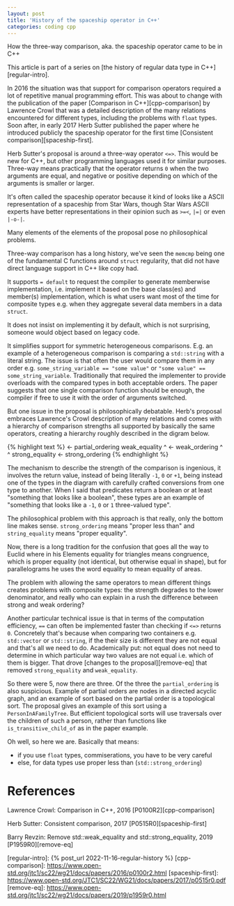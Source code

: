 ```yaml
---
layout: post
title: 'History of the spaceship operator in C++'
categories: coding cpp
---
```


How the three-way comparison, aka. the spaceship operator came to be in C++

This article is part of a series on [the history of regular data type in
C++][regular-intro].


In 2016 the situation was that support for comparison operators required a lot
of repetitive manual programming effort. This was about to change with the
publication of the paper [Comparison in C++][cpp-comparison] by Lawrence Crowl
that was a detailed description of the many relations encountered for different
types, including the problems with `float` types. Soon after, in early 2017
Herb Sutter published the paper where he introduced publicly the spaceship
operator for the first time [Consistent comparison][spaceship-first].

Herb Sutter's proposal is around a three-way operator `<=>`. This would be new
for C++, but other programming languages used it for similar purposes.
Three-way means practically that the operator returns `0` when the two
arguments are equal, and negative or positive depending on which of the
arguments is smaller or larger.

It's often called the spaceship operator because it kind of looks like a ASCII
representation of a spaceship from Star Wars, though Star Wars ASCII experts
have better representations in their opinion such as `>=<`, `|=|` or even `|-o-|`.

Many elements of the elements of the proposal pose no philosophical problems.

Three-way comparison has a long history, we've seen the `memcmp` being one of
the fundamental C functions around `struct` regularity, that did not have
direct language support in C++ like copy had.

It supports `= default` to request the compiler to generate memberwise
implementation, i.e. implement it based on the base class(es) and member(s)
implementation, which is what users want most of the time for composite types
e.g. when they aggregate several data members in a data `struct`.

It does not insist on implementing it by default, which is not surprising,
someone would object based on legacy code.

It simplifies support for symmetric heterogeneous comparisons. E.g. an example
of a heterogeneous comparison is comparing a `std::string` with a literal
string. The issue is that often the user would compare them in any order e.g.
`some_string_variable == "some value"` or `"some value" ==
some_string_variable`. Traditionally that required the implementer to provide
overloads with the compared types in both acceptable orders. The paper suggests
that one single comparison function should be enough, the compiler if free to
use it with the order of arguments switched.

But one issue in the proposal is philosophically debatable. Herb's proposal
embraces Lawrence's Crowl description of many relations and comes with a
hierarchy of comparison strengths all supported by basically the same
operators, creating a hierarchy roughly described in the digram below.

{% highlight text %}
                <- partial_ordering
 weak_equality           ^
                <-  weak_ordering
       ^                 ^
strong_equality <- strong_ordering
{% endhighlight %}

The mechanism to describe the strength of the comparison is ingenious, it
involves the return value, instead of being literally `-1`, `0` or `+1`, being
instead one of the types in the diagram with carefully crafted conversions from
one type to another. When I said that predicates return a boolean or at least
"something that looks like a boolean", these types are an example of "something
that looks like a `-1`, `0` or `1` three-valued type".

The philosophical problem with this approach is that really, only the bottom
line makes sense. `strong_ordering` means "proper less than" and
`string_equality` means "proper equality".

Now, there is a long tradition for the confusion that goes all the way to
Euclid where in his Elements equality for triangles means congruence, which is
proper equality (not identical, but otherwise equal in shape), but for
parallelograms he uses the word equality to mean equality of areas.

The problem with allowing the same operators to mean different things creates
problems with composite types: the strength degrades to the lower denominator,
and really who can explain in a rush the difference between strong and weak
ordering?

Another particular technical issue is that in terms of the computation
efficiency, `==` can often be implemented faster than checking if `<=>` returns
`0`. Concretely that's because when comparing two containers e.g. `std::vector`
or `std::string`, if the their size is different they are not equal and that's
all we need to do. Academically put: not equal does not need to determine in
which particular way two values are not equal i.e. which of them is bigger.
That drove [changes to the proposal][remove-eq] that removed `strong_equality`
and `weak_equality`.

So there were 5, now there are three. Of the three the `partial_ordering` is
also suspicious. Example of partial orders are nodes in a directed acyclic
graph, and an example of sort based on the partial order is a topological sort.
The proposal gives an example of this sort using a `PersonInAFamilyTree`. But
efficient topological sorts will use traversals over the children of such a
person, rather than functions like `is_transitive_child_of` as in the paper
example.

Oh well, so here we are. Basically that means:
- if you use `float` types, commiserations, you have to be very careful
- else, for data types use proper less than (`std::strong_ordering`)

# References

Lawrence Crowl: Comparison in C++, 2016 [P0100R2][cpp-comparison]

Herb Sutter: Consistent comparison, 2017 [P0515R0][spaceship-first]

Barry Revzin: Remove std::weak_equality and std::strong_equality, 2019
[P1959R0][remove-eq]

[regular-intro]:    {% post_url 2022-11-16-regular-history %}
[cpp-comparison]:   https://www.open-std.org/jtc1/sc22/wg21/docs/papers/2016/p0100r2.html
[spaceship-first]:  https://www.open-std.org/JTC1/SC22/WG21/docs/papers/2017/p0515r0.pdf
[remove-eq]:        https://www.open-std.org/jtc1/sc22/wg21/docs/papers/2019/p1959r0.html

